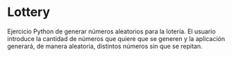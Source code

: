 # Lottery
Ejercicio Python de generar números aleatorios para la lotería. El usuario introduce la cantidad de números que quiere que se generen y la aplicación generará, de manera aleatoria, distintos números sin que se repitan.
